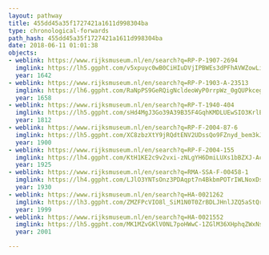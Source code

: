 ```yaml
---
layout: pathway
title: 455dd45a35f1727421a1611d998304ba
type: chronological-forwards
path_hash: 455dd45a35f1727421a1611d998304ba
date: 2018-06-11 01:01:38
objects:
- weblink: https://www.rijksmuseum.nl/en/search?q=RP-P-1907-2694
  imglink: https://lh5.ggpht.com/v5xpuyc0wB0CiHIuDVjIPBWEs3dPFhAVWZowLio39klC25IsgxtRofNw5GrjCjSLTmanUTuTaGu3qAlGnc3GMQ0DsA=s200
  year: 1642
- weblink: https://www.rijksmuseum.nl/en/search?q=RP-P-1903-A-23513
  imglink: https://lh6.ggpht.com/RaNpPS9GeRQigNcldeoWyP0rrpWz_0gQUPkcegKLcVeA1voMDX_nFbUtsPaliSDSI6lgrWazieWqPzLH5QwhNQi4r5g=s200
  year: 1658
- weblink: https://www.rijksmuseum.nl/en/search?q=RP-T-1940-404
  imglink: https://lh5.ggpht.com/sHd4MgJ3Go39A39B35F4GqhKMDLUEwSIO3KrlEVwbYqMiQw3lP_txW9XGlEawjKX19SBT72emZwlZ2D6aVeB7ITi3fg=s200
  year: 1812
- weblink: https://www.rijksmuseum.nl/en/search?q=RP-F-2004-87-6
  imglink: https://lh5.ggpht.com/XC8zbzXtY9jRQdtENV2UDssQo9FZnyd_bem3kJCs2Jcaasu9b36HoJCcrLtR6mK2ORD1o7b_QaVPgOGLH_ZAgjBCRA=s200
  year: 1900
- weblink: https://www.rijksmuseum.nl/en/search?q=RP-F-2004-155
  imglink: https://lh4.ggpht.com/KtH1KE2c9v2vxi-zNLgYH6DmiLUXs1bBZXJ-AcqYlNFZ7wF6t0sttciQ12MKL0W3nDkCj5K3cT31HUcQcu9J8bNmvxY=s200
  year: 1925
- weblink: https://www.rijksmuseum.nl/en/search?q=RMA-SSA-F-00458-1
  imglink: https://lh4.ggpht.com/LJlO3YNTsOnz3PDAqpt7n4BkbmPOTrIWLNoxDsOb1PDfNJTkLlvaet1ZVQpo7bDZZjhzRdVZl0CZLqNmq62c7UJ-Jps=s200
  year: 1930
- weblink: https://www.rijksmuseum.nl/en/search?q=HA-0021262
  imglink: https://lh3.ggpht.com/ZMZFPcVIO8l_SiM1N0T0ZrBDLJHnlJZQ5aStQrZlXyN_vkJz1L3hi0Z5PKOsLsIc-uES1CjAiBo4lxVoH-MBJSXQWA=s200
  year: 1999
- weblink: https://www.rijksmuseum.nl/en/search?q=HA-0021552
  imglink: https://lh5.ggpht.com/MK1MZvGKlV0NL7poHWwC-1ZGlM36XHphqZWxNsNz20zidfeXVoyV8W9S77t2SjvjDLj49-0LYDDZWQxRDkR9vQcUryM=s200
  year: 2001

---
```

